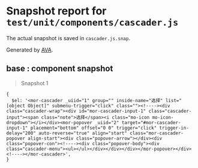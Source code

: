 # Snapshot report for `test/unit/components/cascader.js`

The actual snapshot is saved in `cascader.js.snap`.

Generated by [AVA](https://ava.li).

## base : component snapshot

> Snapshot 1

    {
      $el: '<mor-cascader _uiid="1" group="" inside-name="选择" list="[object Object]" submenu-trigger="click" class=""><!----><div class="cascader-wrap"><div id="mor-cascader-input-1" class="cascader-input"><span class="note">选择</span><i class="mo-icon mo-icon-dropdown"></i></div><mor-popover _uiid="2" target="#mor-cascader-input-1" placement="bottom" offset="0 0" trigger="click" trigger-in-delay="200" auto-reverse="true" align="start" class="mor-cascader-popover align-start"><div class="popover-arrow"></div><div class="popover-con"><!----><div class="popover-body"><div class="cascader-menu"><ul></ul></div></div></div></mor-popover></div><!----></mor-cascader>',
    }
